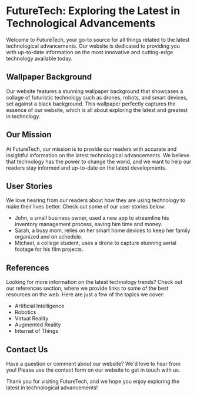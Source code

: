 <!--font:Alegreya-->

# FutureTech: Exploring the Latest in Technological Advancements

Welcome to FutureTech, your go-to source for all things related to the latest technological advancements. Our website is dedicated to providing you with up-to-date information on the most innovative and cutting-edge technology available today.

## Wallpaper Background

Our website features a stunning wallpaper background that showcases a collage of futuristic technology such as drones, robots, and smart devices, set against a black background. This wallpaper perfectly captures the essence of our website, which is all about exploring the latest and greatest in technology.

## Our Mission

At FutureTech, our mission is to provide our readers with accurate and insightful information on the latest technological advancements. We believe that technology has the power to change the world, and we want to help our readers stay informed and up-to-date on the latest developments.

## User Stories

We love hearing from our readers about how they are using technology to make their lives better. Check out some of our user stories below:

- John, a small business owner, used a new app to streamline his inventory management process, saving him time and money.
- Sarah, a busy mom, relies on her smart home devices to keep her family organized and on schedule.
- Michael, a college student, uses a drone to capture stunning aerial footage for his film projects.

## References

Looking for more information on the latest technology trends? Check out our references section, where we provide links to some of the best resources on the web. Here are just a few of the topics we cover:

- Artificial Intelligence
- Robotics
- Virtual Reality
- Augmented Reality
- Internet of Things

## Contact Us

Have a question or comment about our website? We'd love to hear from you! Please use the contact form on our website to get in touch with us.

Thank you for visiting FutureTech, and we hope you enjoy exploring the latest in technological advancements!

<!--

Write me content for website with wallpaper which alt text is:

"A wallpaper featuring a collage of futuristic technology such as drones, robots, and smart devices, set against a black background."

The name/title of the page should not be 1:1 copy of the alt text but rather a real content of the website which is using this wallpaper.

- Use markdown format 
- Start with heading
- Heading should be short and concise
- The content should look like a real website 
- The website should not be about the wallpaper, wallpaper is just a related background
- Heading should be contain work "wallpaper" or "background"
- Include real sections like references, contact, user stories, etc. use things relevant to the page purpose.
- Feel free to use structure like headings, bullets, numbering, blockquotes, paragraphs, horizontal lines, etc.
- You can use formatting like bold or _italic_
- You can include UTF-8 emojis
- Links should be only #hash anchors (and you can refer to the document itself)
- Do not include images


---


# FutureTech: Exploring the Latest in Technological Advancements

Welcome to FutureTech, your go-to source for all things related to the latest technological advancements. Our website is dedicated to providing you with up-to-date information on the most innovative and cutting-edge technology available today.

## Wallpaper Background

Our website features a stunning wallpaper background that showcases a collage of futuristic technology such as drones, robots, and smart devices, set against a black background. This wallpaper perfectly captures the essence of our website, which is all about exploring the latest and greatest in technology.

## Our Mission

At FutureTech, our mission is to provide our readers with accurate and insightful information on the latest technological advancements. We believe that technology has the power to change the world, and we want to help our readers stay informed and up-to-date on the latest developments.

## User Stories

We love hearing from our readers about how they are using technology to make their lives better. Check out some of our user stories below:

- John, a small business owner, used a new app to streamline his inventory management process, saving him time and money.
- Sarah, a busy mom, relies on her smart home devices to keep her family organized and on schedule.
- Michael, a college student, uses a drone to capture stunning aerial footage for his film projects.

## References

Looking for more information on the latest technology trends? Check out our references section, where we provide links to some of the best resources on the web. Here are just a few of the topics we cover:

- Artificial Intelligence
- Robotics
- Virtual Reality
- Augmented Reality
- Internet of Things

## Contact Us

Have a question or comment about our website? We'd love to hear from you! Please use the contact form on our website to get in touch with us.

Thank you for visiting FutureTech, and we hope you enjoy exploring the latest in technological advancements!

-->
